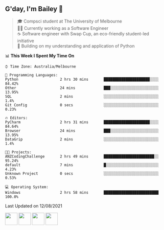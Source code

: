 ## G'day, I'm Bailey 👋

> 🎓 Compsci student at The University of Melbourne <br>
> 👨‍💻 Currently working as a Software Engineer<br>
> ☕️ Software engineer with Swap Cup, an eco-friendly student-led initiative <br>
> 🌱 Building on my understanding and application of Python

<!--START_SECTION:waka-->
📊 **This Week I Spent My Time On** 

```text
⌚︎ Time Zone: Australia/Melbourne

💬 Programming Languages: 
Python                   2 hrs 30 mins       █████████████████████░░░░   84.42% 
Other                    24 mins             ███░░░░░░░░░░░░░░░░░░░░░░   13.95% 
SQL                      2 mins              ░░░░░░░░░░░░░░░░░░░░░░░░░   1.4% 
Git Config               0 secs              ░░░░░░░░░░░░░░░░░░░░░░░░░   0.23%

🔥 Editors: 
PyCharm                  2 hrs 31 mins       █████████████████████░░░░   84.64% 
Browser                  24 mins             ███░░░░░░░░░░░░░░░░░░░░░░   13.95% 
DataGrip                 2 mins              ░░░░░░░░░░░░░░░░░░░░░░░░░   1.4%

🐱‍💻 Projects: 
ANZCodingChallenge       2 hrs 49 mins       ███████████████████████░░   95.24% 
default                  7 mins              █░░░░░░░░░░░░░░░░░░░░░░░░   4.23% 
Unknown Project          0 secs              ░░░░░░░░░░░░░░░░░░░░░░░░░   0.53%

💻 Operating System: 
Windows                  2 hrs 58 mins       █████████████████████████   100.0%

```


 Last Updated on 12/08/2021
<!--END_SECTION:waka-->

[<img height="40px" src="https://img.icons8.com/ios-filled/2x/linkedin.png">](https://linkedin.com/in/baileybutler1)
[<img height="40px" src="https://img.icons8.com/ios-filled/2x/github.png">](https://github.com/baely)
[<img height="40px" src="https://img.icons8.com/ios-filled/2x/salesforce.png">](https://trailblazer.me/id/baileybutler)
[<img height="40px" src="https://img.icons8.com/ios-filled/2x/instagram.png">](https://instagram.com/bae1y)
